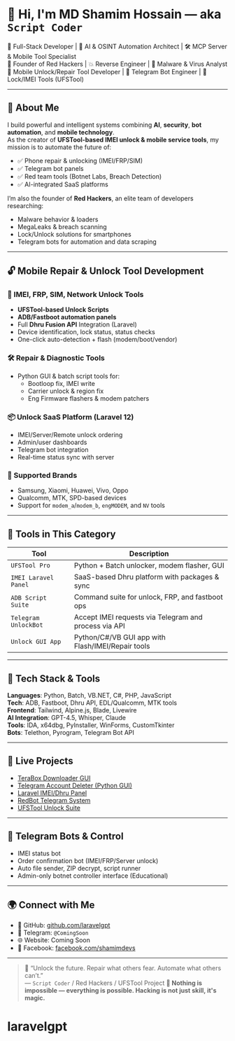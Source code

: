 # 👋 Hi, I'm MD Shamim Hossain — aka `Script Coder`

🚀 Full-Stack Developer | 🤖 AI & OSINT Automation Architect | 🛠️ MCP Server & Mobile Tool Specialist  
🔴 Founder of Red Hackers | 💥 Reverse Engineer | 🦠 Malware & Virus Analyst  
📲 Mobile Unlock/Repair Tool Developer | 📡 Telegram Bot Engineer | 🔐 Lock/IMEI Tools (UFSTool)

---

## 🧠 About Me

I build powerful and intelligent systems combining **AI**, **security**, **bot automation**, and **mobile technology**.  
As the creator of **UFSTool-based IMEI unlock & mobile service tools**, my mission is to automate the future of:

- ✅ Phone repair & unlocking (IMEI/FRP/SIM)
- ✅ Telegram bot panels
- ✅ Red team tools (Botnet Labs, Breach Detection)
- ✅ AI-integrated SaaS platforms

I’m also the founder of **Red Hackers**, an elite team of developers researching:
- Malware behavior & loaders  
- MegaLeaks & breach scanning  
- Lock/Unlock solutions for smartphones  
- Telegram bots for automation and data scraping

---

## 🔓 Mobile Repair & Unlock Tool Development

### 📱 IMEI, FRP, SIM, Network Unlock Tools
- **UFSTool-based Unlock Scripts**
- **ADB/Fastboot automation panels**
- Full **Dhru Fusion API** Integration (Laravel)
- Device identification, lock status, status checks
- One-click auto-detection + flash (modem/boot/vendor)

### 🛠️ Repair & Diagnostic Tools
- Python GUI & batch script tools for:
  - Bootloop fix, IMEI write
  - Carrier unlock & region fix
  - Eng Firmware flashers & modem patchers

### 📦 Unlock SaaS Platform (Laravel 12)
- IMEI/Server/Remote unlock ordering
- Admin/user dashboards
- Telegram bot integration
- Real-time status sync with server

### 🧪 Supported Brands
- Samsung, Xiaomi, Huawei, Vivo, Oppo
- Qualcomm, MTK, SPD-based devices
- Support for `modem_a`/`modem_b`, `engMODEM`, and `NV` tools

---

## 🔧 Tools in This Category

| Tool | Description |
|------|-------------|
| `UFSTool Pro` | Python + Batch unlocker, modem flasher, GUI  
| `IMEI Laravel Panel` | SaaS-based Dhru platform with packages & sync  
| `ADB Script Suite` | Command suite for unlock, FRP, and fastboot ops  
| `Telegram UnlockBot` | Accept IMEI requests via Telegram and process via API  
| `Unlock GUI App` | Python/C#/VB GUI app with Flash/IMEI/Repair tools

---

## 🧬 Tech Stack & Tools

**Languages**: Python, Batch, VB.NET, C#, PHP, JavaScript  
**Tech**: ADB, Fastboot, Dhru API, EDL/Qualcomm, MTK tools  
**Frontend**: Tailwind, Alpine.js, Blade, Livewire  
**AI Integration**: GPT-4.5, Whisper, Claude  
**Tools**: IDA, x64dbg, PyInstaller, WinForms, CustomTkinter  
**Bots**: Telethon, Pyrogram, Telegram Bot API

---

## 📌 Live Projects

- [TeraBox Downloader GUI](https://github.com/laravelgpt/terabox-downloader-desktop-gui)
- [Telegram Account Deleter (Python GUI)](https://github.com/laravelgpt/telegram-account-delete-desktop-application-python)
- [Laravel IMEI/Dhru Panel](https://github.com/laravelgpt)  
- [RedBot Telegram System](Private)  
- [UFSTool Unlock Suite](Private)

---

## 📲 Telegram Bots & Control

- IMEI status bot  
- Order confirmation bot (IMEI/FRP/Server unlock)  
- Auto file sender, ZIP decrypt, script runner  
- Admin-only botnet controller interface (Educational)

---

## 🌍 Connect with Me

- 🐙 GitHub: [github.com/laravelgpt](https://github.com/laravelgpt)  
- 📡 Telegram: `@ComingSoon`  
- 🌐 Website: Coming Soon  
- 📘 Facebook: [facebook.com/shamimdevs](https://facebook.com/shamimdevs)

---

> 🧠 “Unlock the future. Repair what others fear. Automate what others can’t.”  
> — `Script Coder` / Red Hackers / UFSTool Project
> **🧙 Nothing is impossible — everything is possible. Hacking is not just skill, it's magic.**
# laravelgpt
